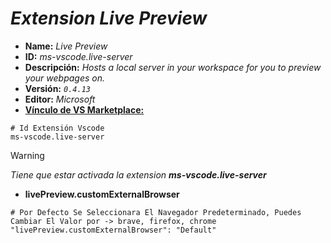 <!-- Autor: Daniel Benjamin Perez Morales -->
<!-- GitHub: https://github.com/DanielBenjaminPerezMoralesDev13 -->
<!-- GitLab: https://gitlab.com/DanielBenjaminPerezMoralesDev13 -->
<!-- Correo electrónico: danielperezdev@proton.me -->

# ***Extension Live Preview***

- **Name:** *Live Preview*
- **ID:** *ms-vscode.live-server*
- **Descripción:** *Hosts a local server in your workspace for you to preview your webpages on.*
- **Versión:** *`0.4.13`*
- **Editor:** *Microsoft*
- **[Vínculo de VS Marketplace:](https://marketplace.visualstudio.com/items?itemName=ms-vscode.live-server "https://marketplace.visualstudio.com/items?itemName=ms-vscode.live-server")**

```plaintext
# Id Extensión Vscode
ms-vscode.live-server
```

> [!WARNING]
> *Tiene que estar activada la extension **ms-vscode.live-server***

- **livePreview.customExternalBrowser**

```plaintext
# Por Defecto Se Seleccionara El Navegador Predeterminado, Puedes Cambiar El Valor por -> brave, firefox, chrome
"livePreview.customExternalBrowser": "Default"
```

